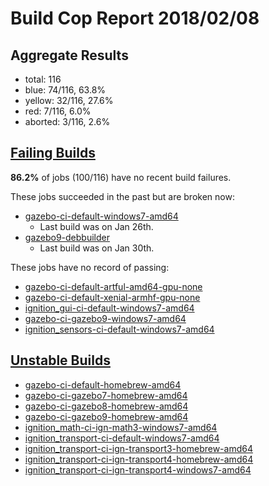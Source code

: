 # Build Cop Report 2018/02/08 #

## Aggregate Results

* total: 116
* blue: 74/116, 63.8%
* yellow: 32/116, 27.6%
* red: 7/116, 6.0%
* aborted: 3/116, 2.6%


## [Failing Builds](https://build.osrfoundation.org/view/main/view/BuildCopFail/) ##

**86.2%** of jobs (100/116) have no recent build failures.


These jobs succeeded in the past but are broken now:

* [gazebo-ci-default-windows7-amd64](https://build.osrfoundation.org/view/main/view/BuildCopFail/job/gazebo-ci-default-windows7-amd64/)
    * Last build was on Jan 26th.
* [gazebo9-debbuilder](https://build.osrfoundation.org/view/main/view/BuildCopFail/job/gazebo9-debbuilder/)
    * Last build was on Jan 30th.

These jobs have no record of passing:

* [gazebo-ci-default-artful-amd64-gpu-none](https://build.osrfoundation.org/view/main/view/BuildCopFail/job/gazebo-ci-default-artful-amd64-gpu-none/)
* [gazebo-ci-default-xenial-armhf-gpu-none](https://build.osrfoundation.org/view/main/view/BuildCopFail/job/gazebo-ci-default-xenial-armhf-gpu-none/)
* [ignition_gui-ci-default-windows7-amd64](https://build.osrfoundation.org/view/main/view/BuildCopFail/job/ignition_gui-ci-default-windows7-amd64/)
* [gazebo-ci-gazebo9-windows7-amd64](https://build.osrfoundation.org/view/main/view/BuildCopFail/job/gazebo-ci-gazebo9-windows7-amd64/)
* [ignition_sensors-ci-default-windows7-amd64](https://build.osrfoundation.org/view/main/view/BuildCopFail/job/ignition_sensors-ci-default-windows7-amd64/)

## [Unstable Builds](https://build.osrfoundation.org/view/main/view/BuildCopFail/) ##

* [gazebo-ci-default-homebrew-amd64](https://build.osrfoundation.org/view/main/view/BuildCopTests/job/gazebo-ci-default-homebrew-amd64/)
* [gazebo-ci-gazebo7-homebrew-amd64](https://build.osrfoundation.org/view/main/view/BuildCopTests/job/gazebo-ci-gazebo7-homebrew-amd64/)
* [gazebo-ci-gazebo8-homebrew-amd64](https://build.osrfoundation.org/view/main/view/BuildCopTests/job/gazebo-ci-gazebo8-homebrew-amd64/)
* [gazebo-ci-gazebo9-homebrew-amd64](https://build.osrfoundation.org/view/main/view/BuildCopTests/job/gazebo-ci-gazebo9-homebrew-amd64/)
* [ignition_math-ci-ign-math3-windows7-amd64](https://build.osrfoundation.org/view/main/view/BuildCopTests/job/ignition_math-ci-ign-math3-windows7-amd64/)
* [ignition_transport-ci-default-windows7-amd64](https://build.osrfoundation.org/view/main/view/BuildCopTests/job/ignition_transport-ci-default-windows7-amd64/)
* [ignition_transport-ci-ign-transport3-homebrew-amd64](https://build.osrfoundation.org/view/main/view/BuildCopTests/job/ignition_transport-ci-ign-transport3-homebrew-amd64/)
* [ignition_transport-ci-ign-transport4-homebrew-amd64](https://build.osrfoundation.org/view/main/view/BuildCopTests/job/ignition_transport-ci-ign-transport4-homebrew-amd64/)
* [ignition_transport-ci-ign-transport4-windows7-amd64](https://build.osrfoundation.org/view/main/view/BuildCopTests/job/ignition_transport-ci-ign-transport4-windows7-amd64/)